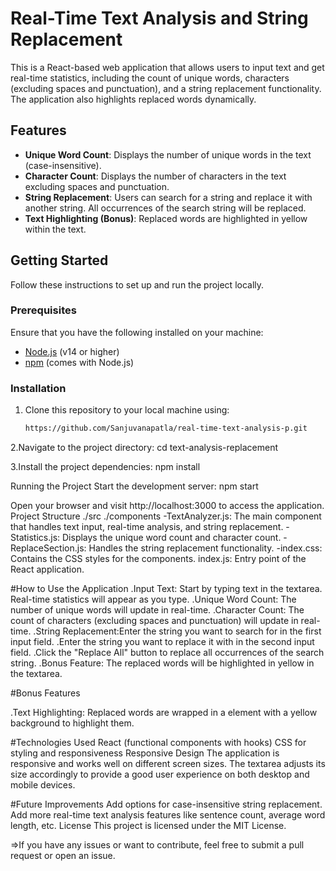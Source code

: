 # Real-Time Text Analysis and String Replacement

This is a React-based web application that allows users to input text and get real-time statistics, including the count of unique words, characters (excluding spaces and punctuation), and a string replacement functionality. The application also highlights replaced words dynamically.

## Features
- **Unique Word Count**: Displays the number of unique words in the text (case-insensitive).
- **Character Count**: Displays the number of characters in the text excluding spaces and punctuation.
- **String Replacement**: Users can search for a string and replace it with another string. All occurrences of the search string will be replaced.
- **Text Highlighting (Bonus)**: Replaced words are highlighted in yellow within the text.

## Getting Started

Follow these instructions to set up and run the project locally.

### Prerequisites

Ensure that you have the following installed on your machine:
- [Node.js](https://nodejs.org/en/download/) (v14 or higher)
- [npm](https://www.npmjs.com/) (comes with Node.js)

### Installation

1. Clone this repository to your local machine using:
   ```bash
   https://github.com/Sanjuvanapatla/real-time-text-analysis-p.git
2.Navigate to the project directory:
cd text-analysis-replacement

3.Install the project dependencies:
npm install

Running the Project
Start the development server: npm start

Open your browser and visit http://localhost:3000 to access the application.
Project Structure
./src
   ./components
      -TextAnalyzer.js: The main component that handles text input, real-time analysis, and string replacement.
      -Statistics.js: Displays the unique word count and character count.
      -ReplaceSection.js: Handles the string replacement functionality.
      -index.css: Contains the CSS styles for the components.
index.js: Entry point of the React application.

#How to Use the Application
.Input Text: Start by typing text in the textarea. Real-time statistics will appear as you type.
.Unique Word Count: The number of unique words will update in real-time.
.Character Count: The count of characters (excluding spaces and punctuation) will update in real-time.
.String Replacement:Enter the string you want to search for in the first input field.
.Enter the string you want to replace it with in the second input field.
.Click the "Replace All" button to replace all occurrences of the search string.
.Bonus Feature: The replaced words will be highlighted in yellow in the textarea.

#Bonus Features

.Text Highlighting: Replaced words are wrapped in a <span> element with a yellow background to highlight them.

#Technologies Used
React (functional components with hooks)
CSS for styling and responsiveness
Responsive Design
The application is responsive and works well on different screen sizes. The textarea adjusts its size accordingly to provide a good user experience on both desktop and mobile devices.

#Future Improvements
Add options for case-insensitive string replacement.
Add more real-time text analysis features like sentence count, average word length, etc.
License
This project is licensed under the MIT License.

=>If you have any issues or want to contribute, feel free to submit a pull request or open an issue.

